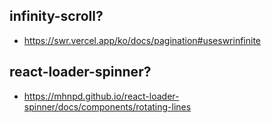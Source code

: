 ## infinity-scroll?

- https://swr.vercel.app/ko/docs/pagination#useswrinfinite

## react-loader-spinner?

- https://mhnpd.github.io/react-loader-spinner/docs/components/rotating-lines
